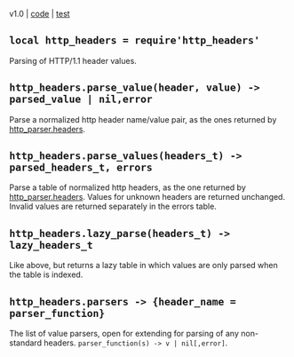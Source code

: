 v1.0 | [code](http://code.google.com/p/lua-files/source/browse/http_headers.lua) | [test](http://code.google.com/p/lua-files/source/browse/http_headers_test.lua)

## `local http_headers = require'http_headers'` ##

Parsing of HTTP/1.1 header values.

## `http_headers.parse_value(header, value) -> parsed_value | nil,error` ##

Parse a normalized http header name/value pair, as the ones returned by [http\_parser.headers](http_parser.md).

## `http_headers.parse_values(headers_t) -> parsed_headers_t, errors` ##

Parse a table of normalized http headers, as the one returned by [http\_parser.headers](http_parser.md). Values for unknown headers are returned unchanged. Invalid values are returned separately in the errors table.

## `http_headers.lazy_parse(headers_t) -> lazy_headers_t` ##

Like above, but returns a lazy table in which values are only parsed when the table is indexed.

## `http_headers.parsers -> {header_name = parser_function}` ##

The list of value parsers, open for extending for parsing of any non-standard headers. `parser_function(s) -> v | nil[,error]`.